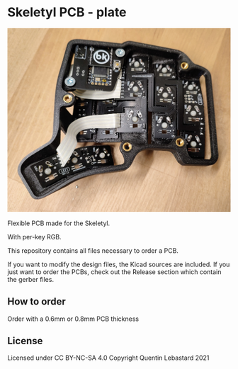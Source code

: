 # Skeletyl PCB - plate

![pic](pics/pcb.jpg)

Flexible PCB made for the Skeletyl.

With per-key RGB.

This repository contains all files necessary to order a PCB.

If you want to modify the design files, the Kicad sources are included.
If you just want to order the PCBs, check out the Release section which contain the gerber files.

## How to order

Order with a 0.6mm or 0.8mm PCB thickness

## License

Licensed under CC BY-NC-SA 4.0
Copyright Quentin Lebastard 2021

